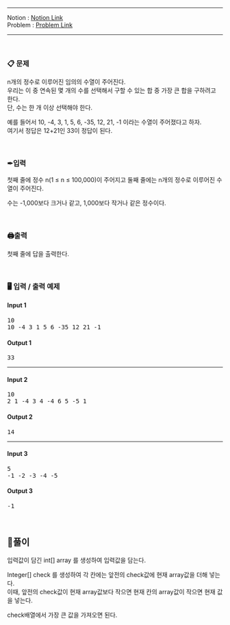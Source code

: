 
***
Notion : [Notion Link](https://west-pineapple-c4d.notion.site/d16c3827f06a4699acd5681698991bb9)  
Problem : [Problem Link](https://www.acmicpc.net/problem/1912)
***



<br/>

### 📋 문제

n개의 정수로 이루어진 임의의 수열이 주어진다.  
우리는 이 중 연속된 몇 개의 수를 선택해서 구할 수 있는 합 중 가장 큰 합을 구하려고 한다.  
단, 수는 한 개 이상 선택해야 한다.  

예를 들어서 10, -4, 3, 1, 5, 6, -35, 12, 21, -1 이라는 수열이 주어졌다고 하자.  
여기서 정답은 12+21인 33이 정답이 된다.  

<br/>

### ✒입력

첫째 줄에 정수 n(1 ≤ n ≤ 100,000)이 주어지고 둘째 줄에는 n개의 정수로 이루어진 수열이 주어진다.  

수는 -1,000보다 크거나 같고, 1,000보다 작거나 같은 정수이다.  

<br/>

### 🖨출력

첫째 줄에 답을 출력한다.  

<br/>

### 🖥 입력 / 출력 예제

#### Input 1
<pre>
10
10 -4 3 1 5 6 -35 12 21 -1
</pre>

#### Output 1
<pre>
33
</pre>

***

#### Input 2
<pre>
10
2 1 -4 3 4 -4 6 5 -5 1
</pre>

#### Output 2
<pre>
14
</pre>

***
#### Input 3
<pre>
5
-1 -2 -3 -4 -5
</pre>

#### Output 3
<pre>
-1
</pre>

<br/>

## 🌈풀이

입력값이 담긴 int[] array 를 생성하여 입력값을 담는다.  

Integer[] check 를 생성하여 각 칸에는 앞전의 check값에 현재 array값을 더해 넣는다.  
이때, 앞전의 check값이 현재 array값보다 작으면 현재 칸의 array값이 작으면 현재 값을 넣는다.  

check배열에서 가장 큰 값을 가져오면 된다.  
